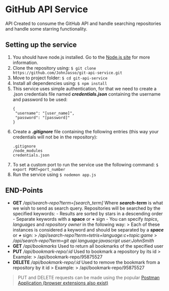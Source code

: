 # GitHub API Service

API Created to consume the GitHub API and handle searching repositories and handle some starring functionality.

## Setting up the service

1.  You should have node.js installed. Go to the [Node.js site](https://nodejs.org/) for more information.
2.  Clone the repository using: `$ git clone https://github.com/JohnJasso/git-api-service.git`
3.  Move to project folder: `$ cd git-api-service`
4.  Install all dependencies using: `$ npm install`
5.  This service uses simple authentication, for that we need to create a .json credentials file named **_credentials.json_** containing the username and password to be used:
    ```
    {
     "username": "[user_name]",
     "password": "[password]"
    }
    ```
6.  Create a **_.gitignore_** file containing the following entries (this way your credentials will not be in the repository):
    ```
    .gitignore
    /node_modules
    credentials.json
    ```
7.  To set a custom port to run the service use the following command: `$ export PORT=port_number`
8.  Run the service using `$ nodemon app.js`

## END-Points

- **GET** _/api/search-repo?term=[search_term]_
  Where **_search-term_** is what we wish to send as search query. Repositories will be searched by the specified keywords: - Results are sorted by stars in a descending order - Separate keywords with a **space** or **+** sign - You can specify _topics_, _languages_ and _repository owner_ in the following way: > Each of these instances is considered a keyword and should be separated by a **_space_** or **_+_** sign: > _/api/search-repo?term=tetris+language:c+topic:game_ > _/api/search-repo?term=git api language:javascript user:JohnSmith_
- **GET** _/api/bookmarks_
  Used to return all bookmarks of the specified user
- **PUT** _/api/bookmark-repo/:id_
  Used to bookmark a repository by its id > Example: > /api/bookmark-repo/95875527
- **DELETE** _/api/bookmark-repo/:id_
  Used to remove the bookmark from a repository by it id > Example: > /api/bookmark-repo/95875527

> PUT and DELETE requests can be made using the popular [Postman
> Application (browser extensions also exist)](https://www.postman.com)
